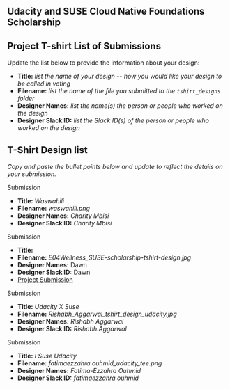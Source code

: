 ## Udacity and SUSE Cloud Native Foundations Scholarship
## Project T-shirt List of Submissions

Update the list below to provide the information about your design:

* **Title:** *list the name of your design -- how you would like your design to be called in voting*
* **Filename:** *list the name of the file you submitted to the `tshirt_designs` folder*
* **Designer Names:** *list the name(s) the person or people who worked on the design*
* **Designer Slack ID:** *list the Slack ID(s) of the person or people who worked on the design*

## T-Shirt Design list
*Copy and paste the bullet points below and update to reflect the details on your submission.*


Submission

* **Title:** *Waswahili*
* **Filename:** *waswahili.png*
* **Designer Names:** *Charity Mbisi*
* **Designer Slack ID:** *Charity.Mbisi*

Submission

* **Title:** 
* **Filename:** *E04Wellness_SUSE-scholarship-tshirt-design.jpg*
* **Designer Names:** Dawn
* **Designer Slack ID:** Dawn
* [Project Submission](https://github.com/EO4wellness/udacity_suse_project_tshirt/blob/master/tshirt_designs/EO4Wellness_SUSE-scholarship-tshirt-design1.jpg)

Submission

* **Title:** *Udacity X Suse*
* **Filename:** *Rishabh_Aggarwal_tshirt_design_udacity.jpg*
* **Designer Names:** *Rishabh Aggarwal*
* **Designer Slack ID:** *Rishabh.Aggarwal*

Submission

* **Title:** *I Suse Udacity*
* **Filename:** *fatimaezzahra.ouhmid_udacity_tee.png*
* **Designer Names:** *Fatima-Ezzahra Ouhmid*
* **Designer Slack ID:** *fatimaezzahra.ouhmid*
